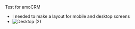 Test for amoCRM
- I needed to make a layout for mobile and desktop screens
- ![Desktop (2)](https://github.com/kseniamakeko/Test-s-task/assets/150949375/6732591b-833b-48da-a386-fb82bccea0e9)
